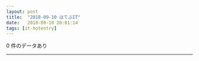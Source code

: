 ```yaml
---
layout: post
title:  "2018-09-10 はてぶIT"
date:   2018-09-10 20:01:14
tags: [it-hotentry]
---
```

0 件のデータあり

<hr>
